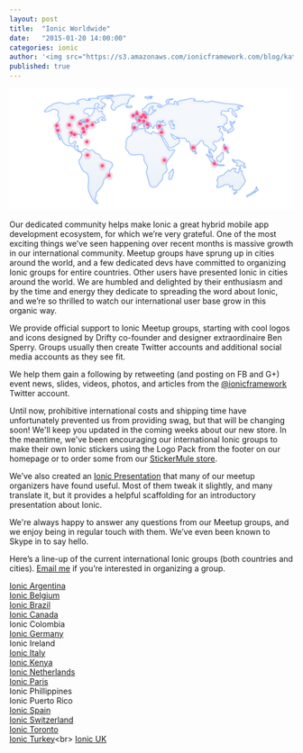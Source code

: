 ```yaml
---
layout: post
title:  "Ionic Worldwide"
date:   "2015-01-20 14:00:00"
categories: ionic
author: '<img src="https://s3.amazonaws.com/ionicframework.com/blog/katie-md.jpg" class="author-icon">Katie'
published: true
---
```


![Ionic Logos](/img/blog/community-header.png)

Our dedicated community helps make Ionic a great hybrid mobile app development ecosystem, for which we’re very grateful. One of the most exciting things we’ve seen happening over recent months is massive growth in our international community. Meetup groups have sprung up in cities around the world, and a few dedicated devs have committed to organizing Ionic groups for entire countries. Other users have presented Ionic in cities around the world. We are humbled and delighted by their enthusiasm and by the time and energy they dedicate to spreading the word about Ionic, and we’re so thrilled to watch our international user base grow in this organic way.

<!-- more --> 

We provide official support to Ionic Meetup groups, starting with cool logos and icons designed by Drifty co-founder and designer extraordinaire Ben Sperry. Groups usually then create Twitter accounts and additional social media accounts as they see fit. 

We help them gain a following by retweeting (and posting on FB and G+) event news, slides, videos, photos, and articles from the [@ionicframework](https://www.twitter.com/ionicframework) Twitter account.

Until now, prohibitive international costs and shipping time have unfortunately prevented us from providing swag, but that will be changing soon! We'll keep you updated in the coming weeks about our new store. In the meantime, we've been encouraging our international Ionic groups to make their own Ionic stickers using the Logo Pack from the footer on our homepage or to order some from our [StickerMule store](http://www.stickermule.com/user/1070630560/stickers).

We’ve also created an [Ionic Presentation](http://ionicframework.com/present-ionic/) that many of our meetup organizers have found useful. Most of them tweak it slightly, and many translate it, but it provides a helpful scaffolding for an introductory presentation about Ionic.

We're always happy to answer any questions from our Meetup groups, and we enjoy being in regular touch with them. We’ve even been known to Skype in to say hello.

Here’s a line-up of the current international Ionic groups (both countries and cities). [Email me](mailto:katie@drifty.com) if you’re interested in organizing a group.

[Ionic Argentina](https://twitter.com/IonicArgentina)<br>
[Ionic Belgium](https://twitter.com/IonicBE)<br>
[Ionic Brazil](https://twitter.com/IonicBrazil)<br>
[Ionic Canada](https://twitter.com/IonicCanada)<br>
Ionic Colombia<br>
[Ionic Germany](https://twitter.com/ionicgermany)<br>
Ionic Ireland<br>
[Ionic Italy](https://twitter.com/IonicItalia)<br>
[Ionic Kenya](https://twitter.com/ionickenya)<br>
[Ionic Netherlands](https://twitter.com/IonicNederland)<br>
[Ionic Paris](https://twitter.com/IonicParis)<br>
Ionic Phillippines<br>
Ionic Puerto Rico<br>
[Ionic Spain](https://twitter.com/ionicspain)<br>
[Ionic Switzerland](https://twitter.com/IonicSwiss)<br>
[Ionic Toronto](http://www.meetup.com/Ionic-Toronto/)<br>
[Ionic Turkey](https://twitter.com/IonicTurkey_)<br>
[Ionic UK](https://twitter.com/IonicUK)<br>




